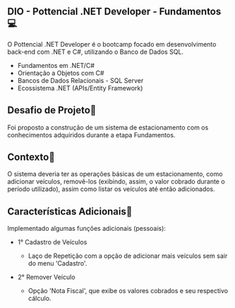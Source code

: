 ## DIO - Pottencial .NET Developer - Fundamentos💻

O Pottencial .NET Developer  é o bootcamp focado em desenvolvimento back-end com .NET e C#, utilizando o Banco de Dados SQL. 

- Fundamentos em .NET/C#
- Orientação a Objetos com C#
- Bancos de Dados Relacionais - SQL Server
- Ecossistema .NET (APIs/Entity Framework)

## Desafio de Projeto🚗

Foi proposto a construção de um sistema de estacionamento com os conhecimentos adquiridos durante a etapa Fundamentos.

## Contexto📜

O sistema deveria ter as operações básicas de um estacionamento, como adicionar  veículos, removê-los (exibindo, assim, o valor cobrado durante o período utilizado), assim como listar os veículos até então adicionados.

## Características Adicionais🔗

Implementado algumas funções adicionais (pessoais):

- 1° Cadastro de Veículos
  - Laço de Repetição com a opção de adicionar mais veículos sem sair do menu 'Cadastro'.

- 2° Remover Veículo
  - Opção 'Nota Fiscal', que exibe os valores cobrados e seu respectivo cálculo.



